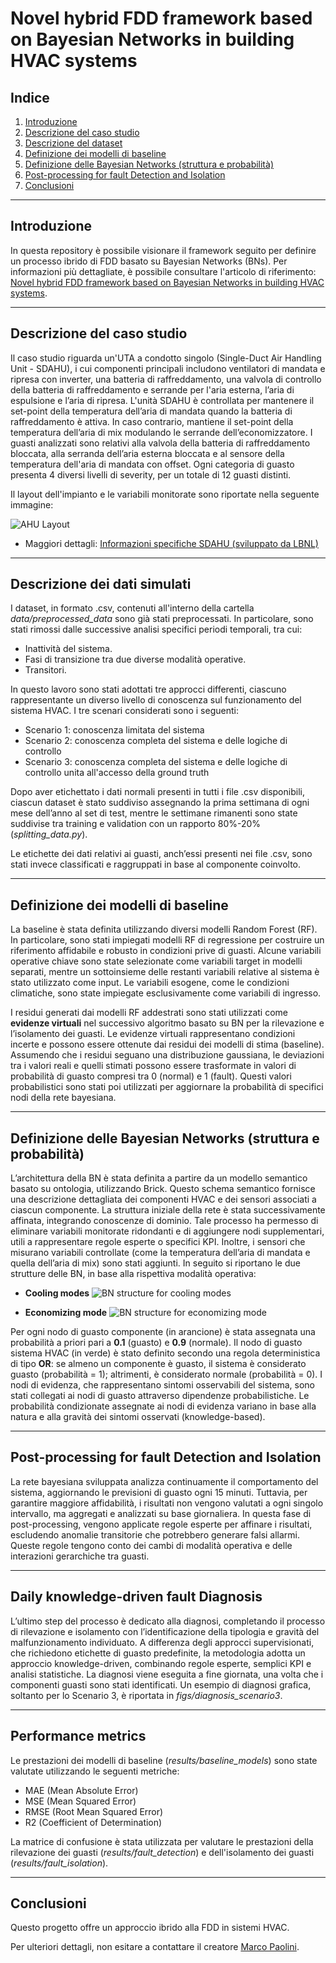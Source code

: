 # Novel hybrid FDD framework based on Bayesian Networks in building HVAC systems

## Indice
1. [Introduzione](#introduzione)
2. [Descrizione del caso studio](#descrizione-del-caso-studio)
3. [Descrizione del dataset](#descrizione-del-caso-studio)
4. [Definizione dei modelli di baseline](#definizione-dei-modelli-di-baseline)
5. [Definizione delle Bayesian Networks (struttura e probabilità)](#definizione-delle-bayesian-networks-struttura-e-probabilità)
6. [Post-processing for fault Detection and Isolation](#post-processing-for-fault-detection-and-isolation)
7. [Conclusioni](#conclusioni)

---

## Introduzione
In questa repository è possibile visionare il framework seguito per definire un processo ibrido di FDD basato su Bayesian Networks (BNs).
Per informazioni più dettagliate, è possibile consultare l'articolo di riferimento: [Novel hybrid FDD framework based on Bayesian Networks in building HVAC systems]().

---

## Descrizione del caso studio
Il caso studio riguarda un'UTA a condotto singolo (Single-Duct Air Handling Unit - SDAHU), i cui componenti principali includono ventilatori di mandata e ripresa con inverter, una batteria di raffreddamento, una valvola di controllo della batteria di raffreddamento e serrande per l'aria esterna, l’aria di espulsione e l’aria di ripresa.
L'unità SDAHU è controllata per mantenere il set-point della temperatura dell’aria di mandata quando la batteria di raffreddamento è attiva. In caso contrario, mantiene il set-point della temperatura dell’aria di mix modulando le serrande dell’economizzatore.
I guasti analizzati sono relativi alla valvola della batteria di raffreddamento bloccata, alla serranda dell’aria esterna bloccata e al sensore della temperatura dell'aria di mandata con offset. Ogni categoria di guasto presenta 4 diversi livelli di severity, per un totale di 12 guasti distinti.

Il layout dell'impianto e le variabili monitorate sono riportate nella seguente immagine:

![AHU Layout](figs/case_study_SDAHU.png)

- Maggiori dettagli: [Informazioni specifiche SDAHU (sviluppato da LBNL)](https://dx.doi.org/10.25984/1881324)

---

## Descrizione dei dati simulati
I dataset, in formato .csv, contenuti all'interno della cartella _data/preprocessed_data_ sono già stati preprocessati.
In particolare, sono stati rimossi dalle successive analisi specifici periodi temporali, tra cui:
- Inattività del sistema.
- Fasi di transizione tra due diverse modalità operative.
- Transitori.

In questo lavoro sono stati adottati tre approcci differenti, ciascuno rappresentante un diverso livello di conoscenza sul funzionamento del sistema HVAC.
I tre scenari considerati sono i seguenti:
- Scenario 1: conoscenza limitata del sistema
- Scenario 2: conoscenza completa del sistema e delle logiche di controllo
- Scenario 3: conoscenza completa del sistema e delle logiche di controllo unita all'accesso della ground truth

Dopo aver etichettato i dati normali presenti in tutti i file .csv disponibili, ciascun dataset è stato suddiviso assegnando la prima settimana di ogni mese dell’anno al set di test, mentre le settimane rimanenti sono state suddivise tra training e validation con un rapporto 80%-20% (_splitting_data.py_).

Le etichette dei dati relativi ai guasti, anch’essi presenti nei file .csv, sono stati invece classificati e raggruppati in base al componente coinvolto.

---

## Definizione dei modelli di baseline
La baseline è stata definita utilizzando diversi modelli Random Forest (RF).
In particolare, sono stati impiegati modelli RF di regressione per costruire un riferimento affidabile e robusto in condizioni prive di guasti.
Alcune variabili operative chiave sono state selezionate come variabili target in modelli separati, mentre un sottoinsieme delle restanti variabili relative al sistema è stato utilizzato come input.
Le variabili esogene, come le condizioni climatiche, sono state impiegate esclusivamente come variabili di ingresso.

I residui generati dai modelli RF addestrati sono stati utilizzati come **evidenze virtuali** nel successivo algoritmo basato su BN per la rilevazione e l’isolamento dei guasti.
Le evidenze virtuali rappresentano condizioni incerte e possono essere ottenute dai residui dei modelli di stima (baseline).
Assumendo che i residui seguano una distribuzione gaussiana, le deviazioni tra i valori reali e quelli stimati possono essere trasformate in valori di probabilità di guasto compresi tra 0 (normal) e 1 (fault).
Questi valori probabilistici sono stati poi utilizzati per aggiornare la probabilità di specifici nodi della rete bayesiana.

---

## Definizione delle Bayesian Networks (struttura e probabilità)
L’architettura della BN è stata definita a partire da un modello semantico basato su ontologia, utilizzando Brick.
Questo schema semantico fornisce una descrizione dettagliata dei componenti HVAC e dei sensori associati a ciascun componente.
La struttura iniziale della rete è stata successivamente affinata, integrando conoscenze di dominio.
Tale processo ha permesso di eliminare variabili monitorate ridondanti e di aggiungere nodi supplementari, utili a rappresentare regole esperte o specifici KPI.
Inoltre, i sensori che misurano variabili controllate (come la temperatura dell’aria di mandata e quella dell’aria di mix) sono stati aggiunti.
In seguito si riportano le due strutture delle BN, in base alla rispettiva modalità operativa:
- **Cooling modes**
![BN structure for cooling modes](figs/SDAHU_cooling.png)


- **Economizing mode**
![BN structure for economizing mode](figs/SDAHU_economizing.png)

Per ogni nodo di guasto componente (in arancione) è stata assegnata una probabilità a priori pari a **0.1** (guasto) e **0.9** (normale).
Il nodo di guasto sistema HVAC (in verde) è stato definito secondo una regola deterministica di tipo **OR**: se almeno un componente è guasto, il sistema è considerato guasto (probabilità = 1); altrimenti, è considerato normale (probabilità = 0).
I nodi di evidenza, che rappresentano sintomi osservabili del sistema, sono stati collegati ai nodi di guasto attraverso dipendenze probabilistiche. Le probabilità condizionate assegnate ai nodi di evidenza variano in base alla natura e alla gravità dei sintomi osservati (knowledge-based).

---

## Post-processing for fault Detection and Isolation
La rete bayesiana sviluppata analizza continuamente il comportamento del sistema, aggiornando le previsioni di guasto ogni 15 minuti. Tuttavia, per garantire maggiore affidabilità, i risultati non vengono valutati a ogni singolo intervallo, ma aggregati e analizzati su base giornaliera.
In questa fase di post-processing, vengono applicate regole esperte per affinare i risultati, escludendo anomalie transitorie che potrebbero generare falsi allarmi. Queste regole tengono conto dei cambi di modalità operativa e delle interazioni gerarchiche tra guasti.

---

## Daily knowledge-driven fault Diagnosis
L’ultimo step del processo è dedicato alla diagnosi, completando il processo di rilevazione e isolamento con l’identificazione della tipologia e gravità del malfunzionamento individuato.
A differenza degli approcci supervisionati, che richiedono etichette di guasto predefinite, la metodologia adotta un approccio knowledge-driven, combinando regole esperte, semplici KPI e analisi statistiche. La diagnosi viene eseguita a fine giornata, una volta che i componenti guasti sono stati identificati.
Un esempio di diagnosi grafica, soltanto per lo Scenario 3, è riportata in _figs/diagnosis_scenario3_.

---

## Performance metrics
Le prestazioni dei modelli di baseline (_results/baseline_models_) sono state valutate utilizzando le seguenti metriche:
- MAE (Mean Absolute Error)
- MSE (Mean Squared Error)
- RMSE (Root Mean Squared Error)
- R2 (Coefficient of Determination)

La matrice di confusione è stata utilizzata per valutare le prestazioni della rilevazione dei guasti (_results/fault_detection_) e dell'isolamento dei guasti (_results/fault_isolation_).

---

## Conclusioni
Questo progetto offre un approccio ibrido alla FDD in sistemi HVAC.

Per ulteriori dettagli, non esitare a contattare il creatore [Marco Paolini](https://github.com/Paolini408).
